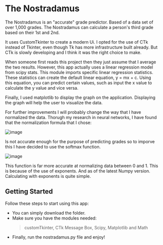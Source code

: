 # The Nostradamus
The Nostradamus is an "accurate" grade predictor. Based of a data set of over 1,000 grades. The Nostradamus can calculate a person's third grade based on their 1st and 2nd. 

It uses CustomTkinter to create a modern Ui. I opted for the use of CTk instead of Tkinter, even though Tk has more infrastructure built already. But CTk is slowly developing and I think it was the right choice to make. 

When someone first reads this project then they just assume that I average the two results. However, this app actually uses a linear regression model from scipy stats. This module imports specific linear regression statistics. These statistics can create the default linear equation, y = mx + c. Using this equation, you can predict certain values, such as input the x value to calculate the y value and vice versa. 

Finally, I used matplotlib to display the graph on the application. Displaying the graph will help the user to visualize the data.

For further improvements I will probably change the way that I have normalized the data. Thorugh my research in neural networks, I have found that the normalization formula that I chose:

![image](https://github.com/AntiAntiexe/grade-predictor/assets/117411246/a5c5368b-b89f-4891-ab74-ddafc01edb1a)

Is not accurate enough for the purpose of predicting grades so to imporve this I have decided to use the softmax function. 

![image](https://github.com/AntiAntiexe/grade-predictor/assets/117411246/58dcd82a-fc2b-49bd-b9f3-cddba2e2dd0d)

This function is far more accurate at normalizing data between 0 and 1. This is because of the use of exponents. And as of the latest Numpy version. Calculating with exponents is quite simple.

## Getting Started
Follow these steps to start using this app:
- You can simply download the folder.
- Make sure you have the modules needed:
  > customTkinter,
  > CTk Message Box,
  > Scipy,
  > Matplotlib and
  > Math
- Finally, run the nostradamus.py file and enjoy!
